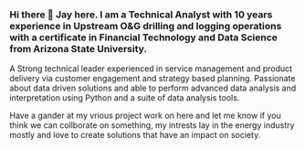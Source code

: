 ### Hi there 👋 Jay here. I am a Technical Analyst with 10 years experience in Upstream O&G drilling and logging operations with a certificate in Financial Technology and Data Science from Arizona State University. 

A Strong technical leader experienced in service management and product delivery via customer engagement and strategy based planning. Passionate about data driven solutions and able to perform advanced data analysis and interpretation using Python and a suite of data analysis tools.

Have a gander at my vrious project work on here and let me know if you think we can collborate on something, my intrests lay in the energy industry mostly and love to create solutions that have an impact on society.


<!--
**JQH84/JQH84** is a ✨ _special_ ✨ repository because its `README.md` (this file) appears on your GitHub profile.

Here are some ideas to get you started:

- 🔭 I’m currently working on ...
- 🌱 I’m currently learning ...
- 👯 I’m looking to collaborate on ...
- 🤔 I’m looking for help with ...
- 💬 Ask me about ...
- 📫 How to reach me: ...
- 😄 Pronouns: ...
- ⚡ Fun fact: ...
-->
